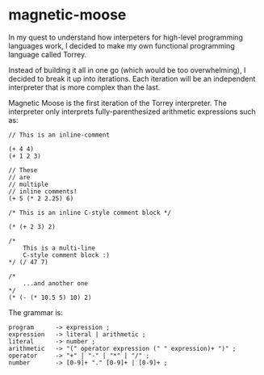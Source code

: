 # magnetic-moose

In my quest to understand how interpeters for high-level programming languages work, I decided to make my own functional programming language called Torrey.

Instead of building it all in one go (which would be too overwhelming), I decided to break it up into iterations.  Each iteration will be an independent interpreter that is more complex than the last.

Magnetic Moose is the first iteration of the Torrey interpreter.  The interpreter only interprets fully-parenthesized arithmetic expressions such as:

```
// This is an inline-comment

(+ 4 4)
(+ 1 2 3)

// These
// are
// multiple
// inline comments!
(+ 5 (* 2 2.25) 6)

/* This is an inline C-style comment block */

(* (+ 2 3) 2)

/*
    This is a multi-line
    C-style comment block :)
*/ (/ 47 7)

/*
    ...and another one
*/
(* (- (* 10.5 5) 10) 2)
```

The grammar is:

```
program      -> expression ;
expression   -> literal | arithmetic ;
literal      -> number ;
arithmetic   -> "(" operator expression (" " expression)+ ")" ;
operator     -> "+" | "-" | "*" | "/" ;
number       -> [0-9]+ "." [0-9]+ | [0-9]+ ;
```